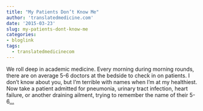 ```yaml
---
title: "My Patients Don’t Know Me"
author: 'translatedmedicine.com'
date: '2015-03-23'
slug: my-patients-dont-know-me
categories:
- bloglink
tags:
  - translatedmedicinecom
---
```


We roll deep in academic medicine. Every morning during morning rounds, there are on average 5-6 doctors at the bedside to check in on patients. I don’t know about you, but I’m terrible with names when I’m at my healthiest. Now take a patient admitted for pneumonia, urinary tract infection, heart failure, or another draining ailment, trying to remember the name of their 5-6[... <i class="fas fa-external-link-alt"></i>](https://translatedmedicine.netlify.com/post/my-patients-don-t-know-me/)

